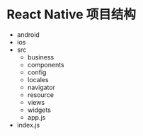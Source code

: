 # React Native 项目结构

* android
* ios
* src
    * business
    * components
    * config
    * locales
    * navigator
    * resource
    * views
    * widgets
    * app.js
* index.js